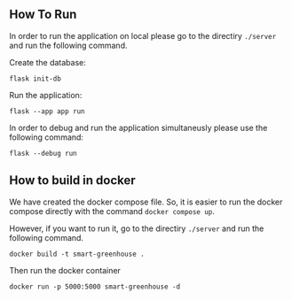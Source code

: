 ## How To Run
In order to run the application on local please go to the directiry `./server` and run the following command.

Create the database:

`
flask init-db
`

Run the application:

`
flask --app app run
`

In order to debug and run the application simultaneusly please use the following command:

`
flask --debug run
`

## How to build in docker

We have created the docker compose file. So, it is easier to run the docker compose directly with the command `docker compose up`.


However, if you want to run it, go to the directiry `./server` and run the following command.

`
docker build -t smart-greenhouse .
`

Then run the docker container

`
docker run -p 5000:5000 smart-greenhouse -d 
`